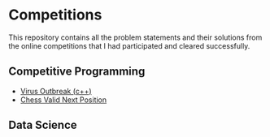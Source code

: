 # Competitions
This repository contains all the problem statements and their solutions from the online competitions that I had participated and cleared successfully.


## Competitive Programming
* [ Virus Outbreak (c++) ](https://github.com/SahilSK202/Virus_Outbreak_cp)
* [ Chess Valid Next Position ](https://www.kaggle.com/datasnaek/chess)


## Data Science
